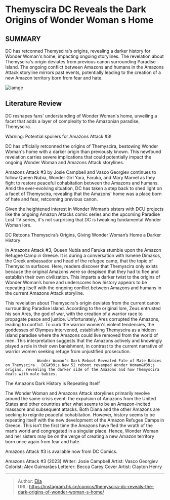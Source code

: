# Themyscira DC Reveals the Dark Origins of Wonder Woman s Home


## SUMMARY 



  DC has retconned Themyscira&#39;s origins, revealing a darker history for Wonder Woman&#39;s home, impacting ongoing storylines.   The revelation about Themyscira&#39;s origin deviates from previous canon surrounding Paradise Island.   The ongoing conflict between Amazons and humans in the Amazons Attack storyline mirrors past events, potentially leading to the creation of a new Amazon territory born from fear and hate.  

![iamge](https://static1.srcdn.com/wordpress/wp-content/uploads/2023/09/wonder-woman-looking-to-left-holding-lasso.jpg)

## Literature Review

DC reshapes fans&#39; understanding of Wonder Woman&#39;s home, unveiling a facet that adds a layer of complexity to the Amazonian paradise, Themyscira.




Warning: Potential spoilers for Amazons Attack #3!




DC has officially retconned the origins of Themyscira, bestowing Wonder Woman&#39;s home with a darker origin than previously known. This newfound revelation carries severe implications that could potentially impact the ongoing Wonder Woman and Amazons Attack storylines.

Amazons Attack #3 by Josie Campbell and Vasco Georgiev continues to follow Queen Nubia, Wonder Girl Yara, Faruka, and Mary Marvel as they fight to restore peaceful cohabitation between the Amazons and humans. Amid the ever-evolving situation, DC has taken a step back to shed light on a facet of Themyscira, revealing that the Amazons&#39; home was a place born of hate and fear, retconning previous canon.

          

Given the heightened interest in Wonder Woman’s sisters with DCU projects like the ongoing Amazon Attacks comic series and the upcoming Paradise Lost TV series, it&#39;s not surprising that DC is tweaking fundamental Wonder Woman lore.





 DC Retcons Themyscira’s Origins, Giving Wonder Woman’s Home a Darker History 
          

In Amazons Attack #3, Queen Nubia and Faruka stumble upon the Amazon Refugee Camp in Greece. It is during a conversation with Ismene Dimakos, the Greek ambassador and head of the refugee camp, that the topic of Themyscira surfaces. Here, readers discover that Themyscira only exists because the original Amazons were so despised that they had to flee and establish their own civilization. This imparts a darker twist to the origins of Wonder Woman’s home and underscores how history appears to be repeating itself with the ongoing conflict between Amazons and humans in the current Amazons Attack storyline.

This revelation about Themyscira&#39;s origin deviates from the current canon surrounding Paradise Island. According to the original lore, Zeus entrusted his son Ares, the god of war, with the creation of a warrior race to propagate peace and justice. Unfortunately, Ares corrupted the Amazons, leading to conflict. To curb the warrior women&#39;s violent tendencies, the goddesses of Olympus intervened, establishing Themyscira as a hidden island paradise where the Amazons could live removed from the world of men. This interpretation suggests that the Amazons actively and knowingly played a role in their own banishment, in contrast to the current narrative of warrior women seeking refuge from unjustified prosecution.




                  Wonder Woman’s Dark Reboot Revealed Fate of Male Babies on Themyscira   DC&#39;s New 52 reboot revamped Wonder Woman&#39;s origins, revealing the darker side of the Amazons and how Themyscira deals with male babies.   



 The Amazons Dark History is Repeating Itself 
          

The Wonder Woman and Amazons Attack storylines primarily revolve around the same crisis event: the expulsion of Amazons from the United States and other countries after what seems to be an Amazon-incited massacre and subsequent attacks. Both Diana and the other Amazons are seeking to reignite peaceful cohabitation. However, history seems to be repeating itself with the new development of the Amazon Refugee Camps in Greece. This isn’t the first time the Amazons have fled the wrath of the man’s world and congregated in a singular place. Hence, Wonder Woman and her sisters may be on the verge of creating a new Amazon territory born once again from fear and hate.




Amazons Attack #3 is available now from DC Comics.

 Amazons Attack #3 (2023)                  Writer: Josie Campbell   Artist: Vasco Georgiev   Colorist: Alex Guimarães   Letterer: Becca Carey   Cover Artist: Clayton Henry      




---

> Author: [Ella](https://instagram.hk.cn/)  
> URL: https://instagram.hk.cn/comics/themyscira-dc-reveals-the-dark-origins-of-wonder-woman-s-home/  

